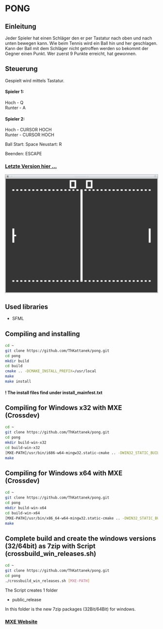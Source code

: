 # PONG

## Einleitung ##
Jeder Spieler hat einen Schläger den er per Tastatur nach oben und nach unten bewegen kann. Wie beim Tennis
wird ein Ball hin und her geschlagen. Kann der Ball mit dem Schläger nicht getroffen werden so bekommt der
Gegner einen Punkt. Wer zuerst 9 Punkte erreicht, hat gewonnen.

## Steuerung ##

Gespielt wird mittels Tastatur.

#### Spieler 1: ####

Hoch   - Q  
Runter - A

#### Spieler 2: ####

Hoch   - CURSOR HOCH  
Runter - CURSOR HOCH

Ball Start: Space
Neustart: R

Beenden: ESCAPE

### [Letzte Version hier ...](https://github.com/ThKattanek/pong/releases)

![Screenshot](screenshot.png)

## Used libraries
* SFML

## Compiling and installing
```bash
cd ~
git clone https://github.com/ThKattanek/pong.git
cd pong
mkdir build
cd build
cmake .. -DCMAKE_INSTALL_PREFIX=/usr/local
make
make install
```

#### ! The install files find under install_mainfest.txt

## Compiling for Windows x32 with MXE (Crossdev)
```bash
cd ~
git clone https://github.com/ThKattanek/pong.git
cd pong
mkdir build-win-x32
cd build-win-x32
[MXE-PATH]/usr/bin/i686-w64-mingw32.static-cmake .. -DWIN32_STATIC_BUILD=TRUE
make
```
## Compiling for Windows x64 with MXE (Crossdev)
```bash
cd ~
git clone https://github.com/ThKattanek/pong.git
cd pong
mkdir build-win-x64
cd build-win-x64
[MXE-PATH]/usr/bin/x86_64-w64-mingw32.static-cmake .. -DWIN32_STATIC_BUILD=TRUE
make
```
## Complete build and create the windows versions (32/64bit) as 7zip with Script (crossbuild_win_releases.sh)
```bash
cd ~
git clone https://github.com/ThKattanek/pong.git
cd pong
./crossbuild_win_releases.sh [MXE-PATH]
```
The Script creates 1 folder

* public_release

In this folder is the new 7zip packages (32Bit/64Bit) for windows.

### [MXE Website](http://mxe.cc)